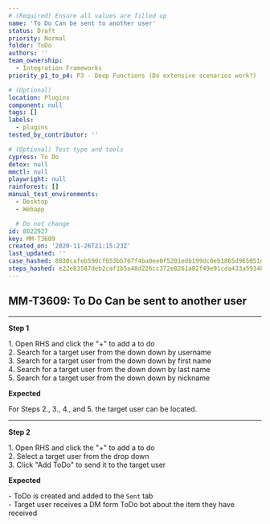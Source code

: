 ```yaml
---
# (Required) Ensure all values are filled up
name: 'To Do Can be sent to another user'
status: Draft
priority: Normal
folder: ToDo
authors: ''
team_ownership:
  - Integration Frameworks
priority_p1_to_p4: P3 - Deep Functions (Do extensive scenarios work?)

# (Optional)
location: Plugins
component: null
tags: []
labels:
  - plugins
tested_by_contributor: ''

# (Optional) Test type and tools
cypress: To Do
detox: null
mmctl: null
playwright: null
rainforest: []
manual_test_environments:
  - Desktop
  - Webapp

  # Do not change
id: 8022927
key: MM-T3609
created_on: '2020-11-26T21:15:23Z'
last_updated: ''
case_hashed: 8830cafeb590cf653bb707f4ba0ee0f5201edb199dc0eb1865d965051d00c58e81faaa96e4d0821867e94287c423776d
steps_hashed: e22e83587deb2caf1b5a48d226cc372e8261a82f49e91cda433a593485484f11d156d8ba58cb00facd6a6e923942346b
---
```


<!-- (Auto-generated) Based on frontmatter's "key" and "name" -->

## MM-T3609: To Do Can be sent to another user

---

**Step 1**

1\. Open RHS and click the "+" to add a to do\
2\. Search for a target user from the down down by username\
3\. Search for a target user from the down down by first name\
4\. Search for a target user from the down down by last name\
5\. Search for a target user from the down down by nickname

**Expected**

For Steps 2., 3., 4., and 5. the target user can be located.

---

**Step 2**

1\. Open RHS and click the "+" to add a to do\
2\. Select a target user from the drop down\
3\. Click "Add ToDo" to send it to the target user

**Expected**

\- ToDo is created and added to the `Sent` tab\
\- Target user receives a DM form ToDo bot about the item they have received
